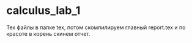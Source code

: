 # calculus_lab_1

Tex файлы в папке tex, потом скомпилируем главный report.tex и по красоте в корень скинем отчет.